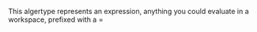 This algertype represents an expression, anything you could evaluate in a workspace, prefixed with a =